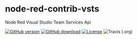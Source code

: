 # node-red-contrib-vsts
Node Red Visual Studio Team Services Api


[![GitHub version](https://img.shields.io/github/release/alisaitteke/node-red-contrib-vsts.svg)](https://github.com/alisaitteke/node-red-contrib-vsts/releases/latest)
[![GitHub download](https://img.shields.io/github/downloads/alisaitteke/node-red-contrib-vsts/total.svg)](https://github.com/alisaitteke/node-red-contrib-vsts/releases/latest)
[![License](https://img.shields.io/github/license/alisaitteke/node-red-contrib-vsts.svg)](https://github.com/alisaitteke/node-red-contrib-vsts/blob/development/LICENSE.txt)
![Travis (.org)](https://img.shields.io/travis/alisaitteke/node-red-contrib-vsts.svg)
